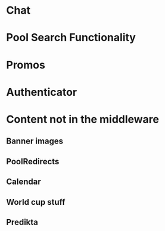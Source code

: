 # Chat
# Pool Search Functionality
# Promos
# Authenticator
# Content not in the middleware 
  ## Banner images
  ## PoolRedirects
  ## Calendar
  ## World cup stuff
  ## Predikta